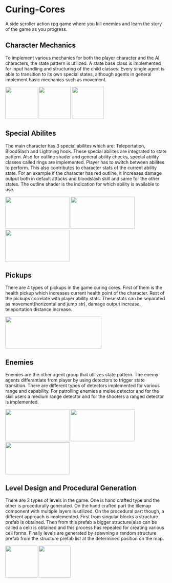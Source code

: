 # Curing-Cores
A side scroller action rpg game where you kill enemies and learn the story of the game as you progress.

## Character Mechanics
To implement various mechanics for both the player character and the AI characters, the state pattern is utilized. A state base class is implemented for input handling and structuring of the child classes. Every single agent is able to transition to its own special states, although agents in general implement basic mechanics such as movement.

  <img src= "https://github.com/Enesozdogan/Curing-Cores/assets/72387932/df9f1286-656d-45a9-9cb6-5858fda9b5ee" width=100 height=100/>
  <img src ="https://github.com/Enesozdogan/Curing-Cores/assets/72387932/d3a79954-c2a9-48dc-a1c1-375392d6f208" width=100 height=100/>
  <img src ="https://github.com/Enesozdogan/Curing-Cores/assets/72387932/b420c52b-0025-4bce-ac15-9d972b3ab70d" width=100 height=100/>

## Special Abilites
The main character has 3 special abilites which are: Teleportation, BloodSlash and Lightning hook. These special abilites are integrated to state pattern. Also for outline shader and general ability checks, special ability classes called rings are implemented.
Player has to switch between abilites to perform. This also contributes to character stats of the current ability state. For an example if the character has red outline, it increases damage output both in default attacks and bloodslash skill and same for the other states. The outline shader is the indication for which ability is available to use.


<img src="https://github.com/Enesozdogan/Curing-Cores/assets/72387932/3643aa22-9a68-43d2-9f90-ba83ce8368d7" width=200 height=100/>
<img src="https://github.com/Enesozdogan/Curing-Cores/assets/72387932/91bde8fd-dfaf-4a9a-996a-1b436ff057df" width=200 height=100/>
<img src="https://github.com/Enesozdogan/Curing-Cores/assets/72387932/584cbd7f-fdf4-48c2-8c8c-76e630ce76f0" width=200 height=100/>

## Pickups
There are 4 types of pickups in the game curing cores. First of them is the health pickup which increases current health point of the character. Rest of the pickups correlate with player ability stats. These stats can be separated as movement(horizontal and jump str), damage output increase, teleportation distance increase.  


<img src="https://github.com/Enesozdogan/Curing-Cores/assets/72387932/5727b8f6-ecba-435d-bbad-9d2571ad3595" width=300 height=100/>

## Enemies
Enemies are the other agent group that utilizes state pattern. The enemy agents differantiate from player by using detectors to trigger state transition. There are different types of detectors implemented for various range and capability. For patrolling enemies a melee detector and for the skill users a medium range detector and for the shooters a ranged detector is implemented.


<img src="https://github.com/Enesozdogan/Curing-Cores/assets/72387932/45f8d77e-7030-4514-8567-07f4bc9936b0" width=200 height=100/>
<img src="https://github.com/Enesozdogan/Curing-Cores/assets/72387932/9923cd55-e5c0-48ed-ad3f-6e0f848c636c" width=200 height=100/>
<img src="https://github.com/Enesozdogan/Curing-Cores/assets/72387932/7c6c9f61-606d-43db-bf5e-24df130a6f3f" width=200 height=100/>

## Level Design and Procedural Generation
There are 2 types of levels in the game. One is hand crafted type and the other is procedurally generated. On the hand crafted part the tilemap component with multiple layers is utilized. On the procedural part though, a different approach is implemented.
First from singular blocks a structure prefab is obtained. Then from this prefab a bigger structure(also can be called a cell) is obtained and this process has repeated for creating various cell forms. Finally levels are generated by spawning a random structure prefab from the structure prefab list at the determined position on the map.   


<img src="https://github.com/Enesozdogan/Curing-Cores/assets/72387932/8d3200ad-a590-4ecf-b7bf-e7fa2502f26d" width=100 height=100/>
<img src="https://github.com/Enesozdogan/Curing-Cores/assets/72387932/a56d0621-13a6-4c99-a5ee-65fccc4de655" width=100 height=100/>





